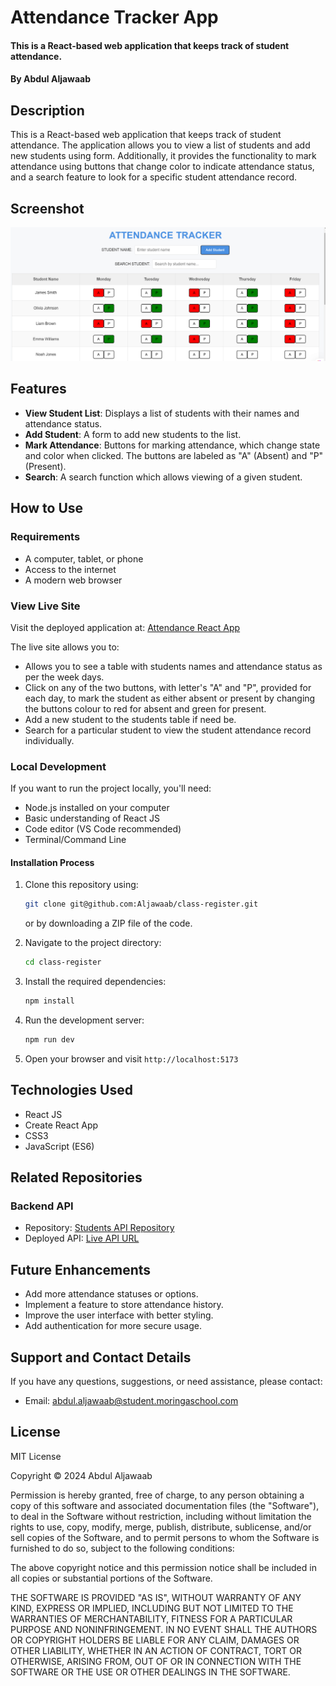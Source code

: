 # Attendance Tracker App

#### This is a React-based web application that keeps track of student attendance. 

#### By **Abdul Aljawaab**

## Description

This is a React-based web application that keeps track of student attendance. The application allows you to view a list of students and add new students using form. Additionally, it provides the functionality to mark attendance using buttons that change color to indicate attendance status, and a search feature to look for a specific student attendance record.

## Screenshot

![React Attendance Tracker App Screenshot](./React%2520tracker.png)

## Features

- **View Student List**: Displays a list of students with their names and attendance status.
- **Add Student**: A form to add new students to the list.
- **Mark Attendance**: Buttons for marking attendance, which change state and color when clicked. The buttons are labeled as "A" (Absent) and "P" (Present).
- **Search**: A search function which allows viewing of a given student.

## How to Use

### Requirements

- A computer, tablet, or phone
- Access to the internet
- A modern web browser

### View Live Site

Visit the deployed application at: [Attendance React App](class-register.vercel.app)

The live site allows you to:

- Allows you to see a table with students names and attendance status as per the week days.
- Click on any of the two buttons, with letter's "A" and "P", provided for each day, to mark the student as either absent or present by changing the buttons colour to red for absent and green for present.
- Add a new student to the students table if need be.
- Search for a particular student to view the student attendance record individually.

### Local Development

If you want to run the project locally, you'll need:

- Node.js installed on your computer
- Basic understanding of React JS
- Code editor (VS Code recommended)
- Terminal/Command Line

#### Installation Process

1. Clone this repository using:

   ```bash
   git clone git@github.com:Aljawaab/class-register.git
   ```

   or by downloading a ZIP file of the code.

2. Navigate to the project directory:

   ```bash
   cd class-register
   ```

3. Install the required dependencies:

   ```bash
   npm install
   ```

4. Run the development server:

   ```bash
   npm run dev
   ```

5. Open your browser and visit `http://localhost:5173`

## Technologies Used

- React JS
- Create React App
- CSS3
- JavaScript (ES6)

## Related Repositories

### Backend API

- Repository: [Students API Repository](https://github.com/Aljawaab/json-server-template.git)
- Deployed API: [Live API URL](https://json-server-template-t803.onrender.com)


## Future Enhancements
- Add more attendance statuses or options.
- Implement a feature to store attendance history.
- Improve the user interface with better styling.
- Add authentication for more secure usage.

## Support and Contact Details
If you have any questions, suggestions, or need assistance, please contact:

- Email: <abdul.aljawaab@student.moringaschool.com>

## License

MIT License

Copyright &copy; 2024 Abdul Aljawaab

Permission is hereby granted, free of charge, to any person obtaining a copy of this software and associated documentation files (the "Software"), to deal in the Software without restriction, including without limitation the rights to use, copy, modify, merge, publish, distribute, sublicense, and/or sell copies of the Software, and to permit persons to whom the Software is furnished to do so, subject to the following conditions:

The above copyright notice and this permission notice shall be included in all copies or substantial portions of the Software.

THE SOFTWARE IS PROVIDED "AS IS", WITHOUT WARRANTY OF ANY KIND, EXPRESS OR IMPLIED, INCLUDING BUT NOT LIMITED TO THE WARRANTIES OF MERCHANTABILITY, FITNESS FOR A PARTICULAR PURPOSE AND NONINFRINGEMENT. IN NO EVENT SHALL THE AUTHORS OR COPYRIGHT HOLDERS BE LIABLE FOR ANY CLAIM, DAMAGES OR OTHER LIABILITY, WHETHER IN AN ACTION OF CONTRACT, TORT OR OTHERWISE, ARISING FROM, OUT OF OR IN CONNECTION WITH THE SOFTWARE OR THE USE OR OTHER DEALINGS IN THE SOFTWARE.

